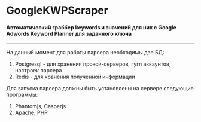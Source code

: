 # GoogleKWPScraper

#### Автоматический граббер keywords и значений для них с Google Adwords Keyword Planner для заданного ключа

***

На данный момент для работы парсера необходимы две БД:
1. Postgresql - для хранения прокси-серверов, гугл аккаунтов, настроек парсера
2. Redis - для хранения полученной информации

Для запуска парсера должны быть установлены на сервере следующие программы:
1. Phantomjs, Casperjs
2. Apache, PHP